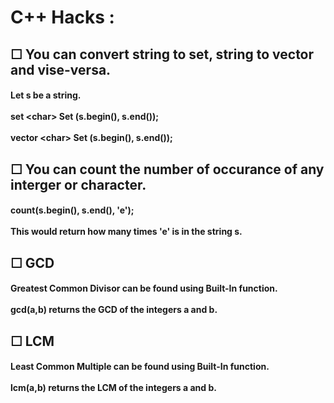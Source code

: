 <h1>C++ Hacks : </h1>
<h2>☐ You can convert string to set, string to vector and vise-versa.</h2>
<h4>Let s be a string. <br/> <br/>
  set <<char>char> Set (s.begin(), s.end()); <br/> <br/>
  vector <<char>char> Set (s.begin(), s.end()); <br/> 
</h4>
<h2>☐ You can count the number of occurance of any interger or character.</h2>
 <h4> count(s.begin(), s.end(), 'e'); <br/> <br/>
  This would return how many times 'e' is in the string s.<br/></h4>
<h2>☐ GCD </h2>
<h4> Greatest Common Divisor can be found using Built-In function.<br/><br/>
gcd(a,b) returns the GCD of the integers a and b. <br/></h4>
<h2>☐ LCM </h2>
<h4> Least Common Multiple can be found using Built-In function.<br/><br/>
lcm(a,b) returns the LCM of the integers a and b. <br/></h4>
